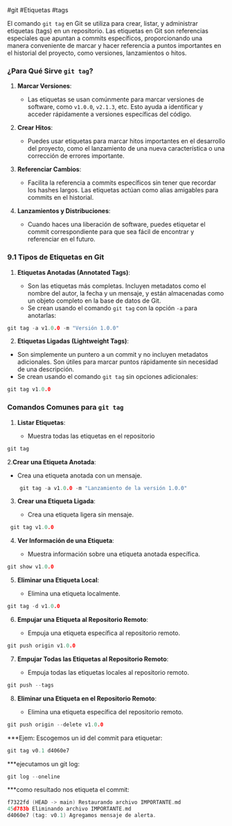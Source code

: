 #git #Etiquetas #tags

El comando `git tag` en Git se utiliza para crear, listar, y administrar etiquetas (tags) en un repositorio. Las etiquetas en Git son referencias especiales que apuntan a commits específicos, proporcionando una manera conveniente de marcar y hacer referencia a puntos importantes en el historial del proyecto, como versiones, lanzamientos o hitos.

### **¿Para Qué Sirve `git tag`?**

1. **Marcar Versiones**:
    
    - Las etiquetas se usan comúnmente para marcar versiones de software, como `v1.0.0`, `v2.1.3`, etc. Esto ayuda a identificar y acceder rápidamente a versiones específicas del código.
2. **Crear Hitos**:
    
    - Puedes usar etiquetas para marcar hitos importantes en el desarrollo del proyecto, como el lanzamiento de una nueva característica o una corrección de errores importante.
3. **Referenciar Cambios**:
    
    - Facilita la referencia a commits específicos sin tener que recordar los hashes largos. Las etiquetas actúan como alias amigables para commits en el historial.
4. **Lanzamientos y Distribuciones**:
    
    - Cuando haces una liberación de software, puedes etiquetar el commit correspondiente para que sea fácil de encontrar y referenciar en el futuro.

### **9.1 Tipos de Etiquetas en Git**

1. **Etiquetas Anotadas (Annotated Tags)**:
    
    - Son las etiquetas más completas. Incluyen metadatos como el nombre del autor, la fecha y un mensaje, y están almacenadas como un objeto completo en la base de datos de Git.
    - Se crean usando el comando `git tag` con la opción `-a` para anotarlas:
```c
git tag -a v1.0.0 -m "Versión 1.0.0"
```

2. **Etiquetas Ligadas (Lightweight Tags)**:

- Son simplemente un puntero a un commit y no incluyen metadatos adicionales. Son útiles para marcar puntos rápidamente sin necesidad de una descripción.
- Se crean usando el comando `git tag` sin opciones adicionales:

```c
git tag v1.0.0
```

### **Comandos Comunes para `git tag`**

1. **Listar Etiquetas**:
    
    - Muestra todas las etiquetas en el repositorio
```c
git tag
```

2.**Crear una Etiqueta Anotada**:

- Crea una etiqueta anotada con un mensaje.
    
```c
    git tag -a v1.0.0 -m "Lanzamiento de la versión 1.0.0"
```

     
3. **Crear una Etiqueta Ligada**:
    
    - Crea una etiqueta ligera sin mensaje.
        
```c
 git tag v1.0.0
```

        
        
4. **Ver Información de una Etiqueta**:
    
    - Muestra información sobre una etiqueta anotada específica.
        
```c
git show v1.0.0
```  
        
        
5. **Eliminar una Etiqueta Local**:
    
    - Elimina una etiqueta localmente.
        
```c
git tag -d v1.0.0
```  
        
        
6. **Empujar una Etiqueta al Repositorio Remoto**:
    
    - Empuja una etiqueta específica al repositorio remoto.
        
```c
git push origin v1.0.0
``` 
        
        
7. **Empujar Todas las Etiquetas al Repositorio Remoto**:
    
    - Empuja todas las etiquetas locales al repositorio remoto.
    
 ```c
git push --tags
```
        
        
8. **Eliminar una Etiqueta en el Repositorio Remoto**:
    
    - Elimina una etiqueta específica del repositorio remoto.
        
```c 
git push origin --delete v1.0.0   
```       


***Ejem:
  Escogemos un id del commit para etiquetar: 
```c
git tag v0.1 d4060e7
```

***ejecutamos un git log:

```c
git log --oneline
```

***como resultado nos etiqueta el commit:

```c
f7322fd (HEAD -> main) Restaurando archivo IMPORTANTE.md
45d783b Eliminando archivo IMPORTANTE.md
d4060e7 (tag: v0.1) Agregamos mensaje de alerta.
```